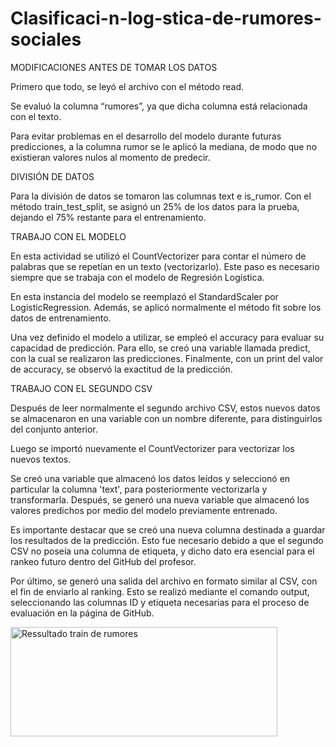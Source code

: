 # Clasificaci-n-log-stica-de-rumores-sociales

MODIFICACIONES ANTES DE TOMAR LOS DATOS

Primero que todo, se leyó el archivo con el método read.

Se evaluó la columna “rumores”, ya que dicha columna está relacionada con el texto.

Para evitar problemas en el desarrollo del modelo durante futuras predicciones, a la columna rumor se le aplicó la mediana, de modo que no existieran valores nulos al momento de predecir.

DIVISIÓN DE DATOS

Para la división de datos se tomaron las columnas text e is_rumor.
Con el método train_test_split, se asignó un 25% de los datos para la prueba, dejando el 75% restante para el entrenamiento.

TRABAJO CON EL MODELO

En esta actividad se utilizó el CountVectorizer para contar el número de palabras que se repetían en un texto (vectorizarlo).
Este paso es necesario siempre que se trabaja con el modelo de Regresión Logística.

En esta instancia del modelo se reemplazó el StandardScaler por LogisticRegression.
Además, se aplicó normalmente el método fit sobre los datos de entrenamiento.

Una vez definido el modelo a utilizar, se empleó el accuracy para evaluar su capacidad de predicción.
Para ello, se creó una variable llamada predict, con la cual se realizaron las predicciones.
Finalmente, con un print del valor de accuracy, se observó la exactitud de la predicción.

TRABAJO CON EL SEGUNDO CSV

Después de leer normalmente el segundo archivo CSV, estos nuevos datos se almacenaron en una variable con un nombre diferente, para distinguirlos del conjunto anterior.

Luego se importó nuevamente el CountVectorizer para vectorizar los nuevos textos.

Se creó una variable que almacenó los datos leídos y seleccionó en particular la columna 'text', para posteriormente vectorizarla y transformarla.
Después, se generó una nueva variable que almacenó los valores predichos por medio del modelo previamente entrenado.

Es importante destacar que se creó una nueva columna destinada a guardar los resultados de la predicción.
Esto fue necesario debido a que el segundo CSV no poseía una columna de etiqueta, y dicho dato era esencial para el rankeo futuro dentro del GitHub del profesor.

Por último, se generó una salida del archivo en formato similar al CSV, con el fin de enviarlo al ranking.
Esto se realizó mediante el comando output, seleccionando las columnas ID y etiqueta necesarias para el proceso de evaluación en la página de GitHub.

<img width="427" height="175" alt="Ressultado train de rumores" src="https://github.com/user-attachments/assets/1e2281e9-f0bc-4c3b-ba2a-9d51df4eacd1" />
